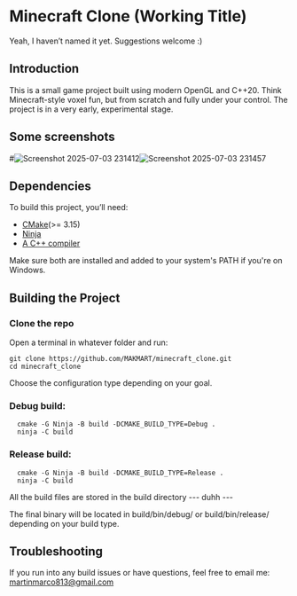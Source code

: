 # Minecraft Clone (Working Title)
Yeah, I haven’t named it yet. Suggestions welcome :)
## Introduction
This is a small game project built using modern OpenGL and C++20. Think Minecraft-style voxel fun, but from scratch and fully under your control. The project is in a very early, experimental stage.
## Some screenshots
#![Screenshot 2025-07-03 231412](https://github.com/user-attachments/assets/7c71a15f-02c1-4c36-b6ec-c6c13c0c7fb2)![Screenshot 2025-07-03 231457](https://github.com/user-attachments/assets/35c74a69-89f6-48f6-a708-d0e05c6931ba)

## Dependencies
To build this project, you’ll need:
- [CMake](https://cmake.org/download/)(>= 3.15)
- [Ninja](https://github.com/ninja-build/ninja)
- [A C++ compiler](https://isocpp.org/get-started)

Make sure both are installed and added to your system's PATH if you're on Windows.
##  Building the Project
### Clone the repo
Open a terminal in whatever folder and run:
```
git clone https://github.com/MAKMART/minecraft_clone.git
cd minecraft_clone
```
Choose the configuration type depending on your goal.
### Debug build:
```
  cmake -G Ninja -B build -DCMAKE_BUILD_TYPE=Debug .
  ninja -C build
```
### Release build:
```
  cmake -G Ninja -B build -DCMAKE_BUILD_TYPE=Release .
  ninja -C build
```
All the build files are stored in the build directory --- duhh ---

The final binary will be located in build/bin/debug/ or build/bin/release/ depending on your build type.
## Troubleshooting
If you run into any build issues or have questions, feel free to email me:
martinmarco813@gmail.com 
